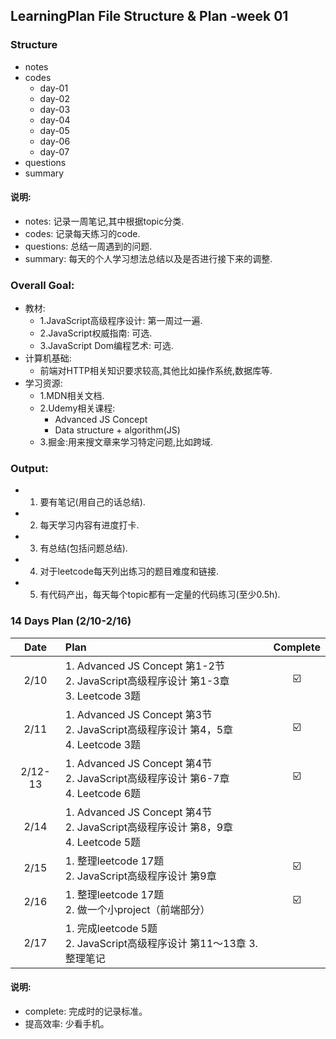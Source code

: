 ## LearningPlan File Structure & Plan -week 01

### Structure  
- notes  
- codes  
  - day-01  
  - day-02
  - day-03
  - day-04
  - day-05
  - day-06
  - day-07
- questions
- summary



#### 说明:  
- notes: 记录一周笔记,其中根据topic分类.
- codes: 记录每天练习的code.
- questions: 总结一周遇到的问题.
- summary: 每天的个人学习想法总结以及是否进行接下来的调整.

### Overall Goal:
- 教材:
  - 1.JavaScript高级程序设计: 第一周过一遍.
  - 2.JavaScript权威指南: 可选.
  - 3.JavaScript Dom编程艺术: 可选.
- 计算机基础:
  - 前端对HTTP相关知识要求较高,其他比如操作系统,数据库等.
- 学习资源:
  - 1.MDN相关文档.
  - 2.Udemy相关课程:
    - Advanced JS Concept
    - Data structure + algorithm(JS)
  - 3.掘金:用来搜文章来学习特定问题,比如跨域.

### Output:

- 1.	要有笔记(用自己的话总结).
- 2.	每天学习内容有进度打卡.
- 3.	有总结(包括问题总结).
- 4.  对于leetcode每天列出练习的题目难度和链接.
- 5.  有代码产出，每天每个topic都有一定量的代码练习(至少0.5h).



### 14 Days Plan (2/10-2/16)
Date | Plan | Complete 
:-: | :- | :-: 
2/10 | 1.	Advanced JS Concept  第1-2节<br>2.	JavaScript高级程序设计 第1-3章<br>3.	Leetcode 3题 |  ☑️
2/11 | 1.	Advanced JS Concept  第3节<br>2.	JavaScript高级程序设计 第4，5章<br>4.	Leetcode 3题 |☑️  
2/12-13 | 1. Advanced JS Concept  第4节<br>2.	JavaScript高级程序设计 第6-7章<br>4.	Leetcode 6题 | ☑️
2/14 | 1.	Advanced JS Concept  第4节<br>2.	JavaScript高级程序设计 第8，9章<br>4.	Leetcode 5题 | 
2/15 | 1. 整理leetcode 17题 <br>2.	JavaScript高级程序设计 第9章<br> |☑️
2/16 | 1. 整理leetcode 17题 <br>2.	做一个小project（前端部分）<br> |☑️
2/17 | 1. 完成leetcode 5题 <br>2. JavaScript高级程序设计 第11～13章 3. 整理笔记|


#### 说明:  
- complete: 完成时的记录标准。
- 提高效率: 少看手机。